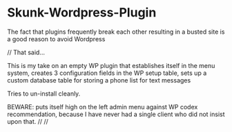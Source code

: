 # Skunk-Wordpress-Plugin
The fact that plugins frequently break each other resulting in a busted site is a good reason to avoid Wordpress

// That said...

This is my take on an empty WP plugin that establishes itself in the menu system, creates 3 configuration 
fields in the WP setup table, sets up a custom database table for storing a phone list for text messages

Tries to un-install cleanly.

BEWARE: puts itself high on the left admin menu against WP codex recommendation, because I have never 
had a single client who did not insist upon that.
//
//

